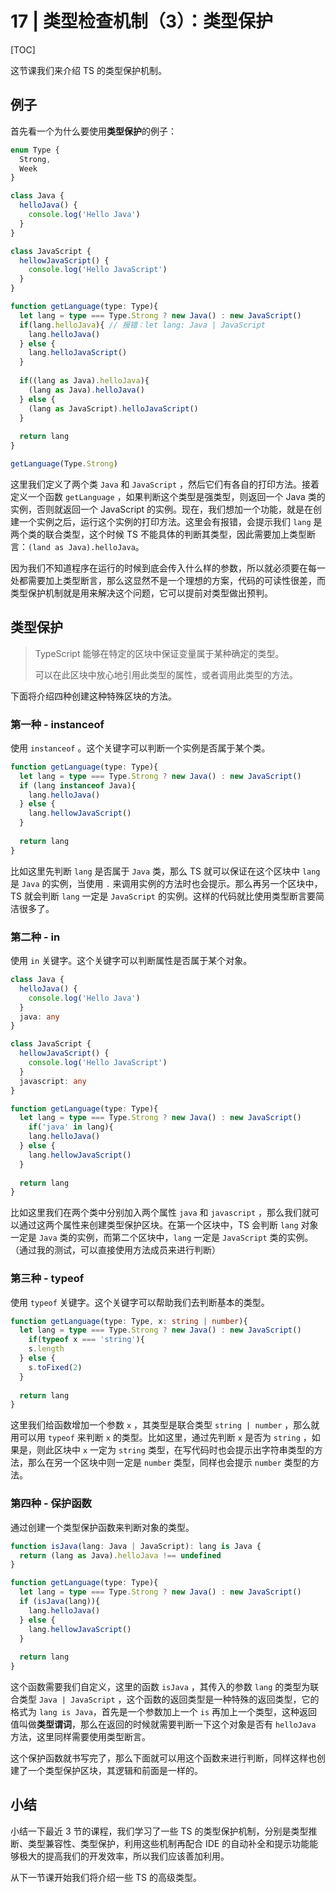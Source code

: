 # 17 | 类型检查机制（3）：类型保护

[TOC]

这节课我们来介绍 TS 的类型保护机制。

## 例子

首先看一个为什么要使用**类型保护**的例子：

```ts
enum Type {
  Strong,
  Week
}

class Java {
  helloJava() {
    console.log('Hello Java')
  }
}

class JavaScript {
  hellowJavaScript() {
    console.log('Hello JavaScript')
  }
}

function getLanguage(type: Type){
  let lang = type === Type.Strong ? new Java() : new JavaScript()
  if(lang.helloJava){ // 报错：let lang: Java | JavaScript 
    lang.helloJava()
  } else {
    lang.helloJavaScript()
  }
  
  if((lang as Java).helloJava){ 
    (lang as Java).helloJava()
  } else {
    (lang as JavaScript).helloJavaScript()
  }
  
  return lang
}

getLanguage(Type.Strong)
```

这里我们定义了两个类 `Java` 和 `JavaScript` ，然后它们有各自的打印方法。接着定义一个函数 `getLanguage` ，如果判断这个类型是强类型，则返回一个 Java 类的实例，否则就返回一个 JavaScript 的实例。现在，我们想加一个功能，就是在创建一个实例之后，运行这个实例的打印方法。这里会有报错，会提示我们 `lang` 是两个类的联合类型，这个时候 TS 不能具体的判断其类型，因此需要加上类型断言：`(land as Java).helloJava`。

因为我们不知道程序在运行的时候到底会传入什么样的参数，所以就必须要在每一处都需要加上类型断言，那么这显然不是一个理想的方案，代码的可读性很差，而类型保护机制就是用来解决这个问题，它可以提前对类型做出预判。

## 类型保护

> TypeScript 能够在特定的区块中保证变量属于某种确定的类型。
>
> 可以在此区块中放心地引用此类型的属性，或者调用此类型的方法。

下面将介绍四种创建这种特殊区块的方法。

### 第一种 - instanceof

使用 `instanceof` 。这个关键字可以判断一个实例是否属于某个类。

```ts
function getLanguage(type: Type){
  let lang = type === Type.Strong ? new Java() : new JavaScript()
  if (lang instanceof Java){
    lang.helloJava()
  } else {
    lang.hellowJavaScript()
  }
  
  return lang
}
```

比如这里先判断 `lang` 是否属于 `Java` 类，那么 TS 就可以保证在这个区块中 `lang` 是 `Java` 的实例，当使用 `.` 来调用实例的方法时也会提示。那么再另一个区块中，TS 就会判断  `lang` 一定是 `JavaScript` 的实例。这样的代码就比使用类型断言要简洁很多了。



### 第二种 - in

使用 `in` 关键字。这个关键字可以判断属性是否属于某个对象。

```ts
class Java {
  helloJava() {
    console.log('Hello Java')
  }
  java: any
}

class JavaScript {
  hellowJavaScript() {
    console.log('Hello JavaScript')
  }
  javascript: any
}

function getLanguage(type: Type){
  let lang = type === Type.Strong ? new Java() : new JavaScript()
 	if('java' in lang){
    lang.helloJava()
  } else {
    lang.hellowJavaScript()
  }
  
  return lang
}
```

比如这里我们在两个类中分别加入两个属性 `java` 和 `javascript` ，那么我们就可以通过这两个属性来创建类型保护区块。在第一个区块中，TS 会判断 `lang` 对象一定是 `Java` 类的实例，而第二个区块中，`lang` 一定是 `JavaScript` 类的实例。（通过我的测试，可以直接使用方法成员来进行判断）



### 第三种 - typeof

使用 `typeof` 关键字。这个关键字可以帮助我们去判断基本的类型。

```ts
function getLanguage(type: Type, x: string | number){
  let lang = type === Type.Strong ? new Java() : new JavaScript()
 	if(typeof x === 'string'){
    s.length
  } else {
    s.toFixed(2)
  }
  
  return lang
}
```

这里我们给函数增加一个参数 `x` ，其类型是联合类型 `string | number` ，那么就用可以用 `typeof` 来判断 `x` 的类型。比如这里，通过先判断 `x` 是否为 `string` ，如果是，则此区块中 `x` 一定为 `string` 类型，在写代码时也会提示出字符串类型的方法，那么在另一个区块中则一定是 `number` 类型，同样也会提示 `number` 类型的方法。



### 第四种 - 保护函数

通过创建一个类型保护函数来判断对象的类型。

```ts
function isJava(lang: Java | JavaScript): lang is Java {
  return (lang as Java).helloJava !== undefined
}

function getLanguage(type: Type){
  let lang = type === Type.Strong ? new Java() : new JavaScript()
  if (isJava(lang)){
    lang.helloJava()
  } else {
    lang.hellowJavaScript()
  }
  
  return lang
}
```

这个函数需要我们自定义，这里的函数 `isJava` ，其传入的参数 `lang` 的类型为联合类型 `Java | JavaScript` ，这个函数的返回类型是一种特殊的返回类型，它的格式为 `lang is Java`，首先是一个参数加上一个 `is` 再加上一个类型，这种返回值叫做**类型谓词**，那么在返回的时候就需要判断一下这个对象是否有 `helloJava` 方法，这里同样需要使用类型断言。

这个保护函数就书写完了，那么下面就可以用这个函数来进行判断，同样这样也创建了一个类型保护区块，其逻辑和前面是一样的。



## 小结

小结一下最近 3 节的课程，我们学习了一些 TS 的类型保护机制，分别是类型推断、类型兼容性、类型保护，利用这些机制再配合 IDE 的自动补全和提示功能能够极大的提高我们的开发效率，所以我们应该善加利用。

 从下一节课开始我们将介绍一些 TS 的高级类型。